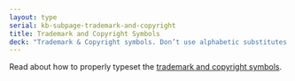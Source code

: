 ```yaml
---
layout: type
serial: kb-subpage-trademark-and-copyright
title: Trademark and Copyright Symbols
deck: "Trademark & Copyright symbols. Don’t use alphabetic substitutes."
---
```

Read about how to properly typeset the <a href="https://practicaltypography.com/trademark-and-copyright-symbols.html" title="Trademark and Copyright Symbols" target="_blank" class="external">trademark and copyright symbols</a>.